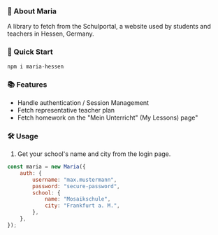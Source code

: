 ### 🎒 About Maria
A library to fetch from the Schulportal, a website used by students and teachers in Hessen, Germany.

### 🚀 Quick Start
```bash
npm i maria-hessen
```

### 📚 Features
- Handle authentication / Session Management
- Fetch representative teacher plan
- Fetch homework on the "Mein Unterricht" (My Lessons) page"

### 🛠️ Usage
1. Get your school's name and city from the login page.
```js
const maria = new Maria({
    auth: {
        username: "max.mustermann",
        password: "secure-password",
        school: {
            name: "Mosaikschule",
            city: "Frankfurt a. M.",
        },
    },
});